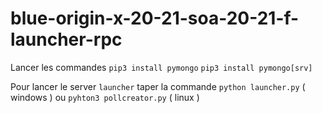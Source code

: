 # blue-origin-x-20-21-soa-20-21-f-launcher-rpc
Lancer les commandes 
`pip3 install pymongo`
`pip3 install pymongo[srv]`


Pour lancer le server `launcher` taper la commande `python launcher.py` ( windows ) ou `pyhton3 pollcreator.py` ( linux )
